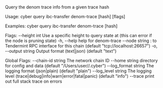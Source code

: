 Query the denom trace info from a given trace hash

Usage:
  cyber query ibc-transfer denom-trace [hash] [flags]

Examples:
cyber query ibc-transfer denom-trace [hash]

Flags:
      --height int      Use a specific height to query state at (this can error if the node is pruning state)
  -h, --help            help for denom-trace
      --node string     <host>:<port> to Tendermint RPC interface for this chain (default "tcp://localhost:26657")
  -o, --output string   Output format (text|json) (default "text")

Global Flags:
      --chain-id string     The network chain ID
      --home string         directory for config and data (default "/Users/user//.cyber")
      --log_format string   The logging format (json|plain) (default "plain")
      --log_level string    The logging level (trace|debug|info|warn|error|fatal|panic) (default "info")
      --trace               print out full stack trace on errors
